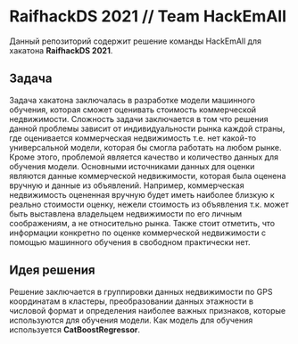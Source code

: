 # RaifhackDS 2021 // Team HackEmAll

Данный репозиторий содержит решение команды HackEmAll для хакатона **RaifhackDS 2021**.

## Задача
Задача хакатона заключалась в разработке модели машинного обучения, которая сможет оценивать стоимость коммерческой недвижимости. Сложность задачи заключается в том что решения данной проблемы зависит от индивидуальности рынка каждой страны, где оценивается коммерческая недвижимость т.е. нет какой-то универсальной модели, которая бы смогла работать на любом рынке. Кроме этого, проблемой является качество и количество данных для обучения модели. Основными источниками данных для оценки являются данные коммерческой недвижимости, которая была оценена вручную и данные из объявлений. Например, коммерческая недвижимость оцененная вручную будет иметь наиболее близкую к реально стоимости оценку, нежели стоимость из объявления т.к. может быть выставлена владельцем недвижимости по его личным соображениям, а не относительно рынка. Также стоит отметить, что информации конкретно по оценке коммерческой недвижимости с помощью машинного обучения в свободном практически нет.

## Идея решения
Решение заключается в группировки данных недвижимости по GPS координатам в кластеры, преобразовании данных этажности в числовой формат и определения наиболее важных признаков, которые используются для обучения модели. Как модель для обучения используется **CatBoostRegressor**.